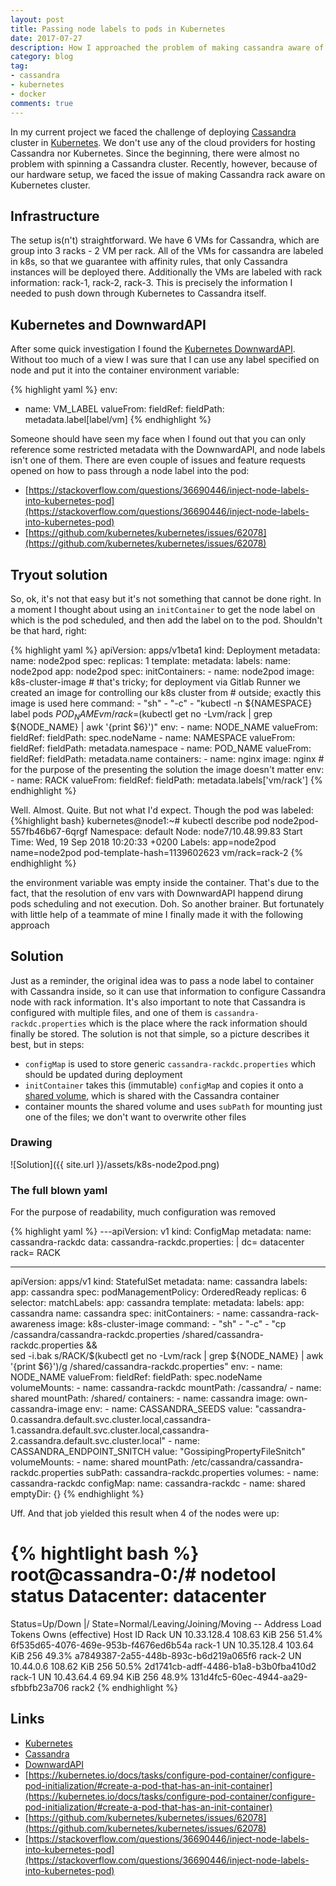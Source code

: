 ```yaml
---
layout: post
title: Passing node labels to pods in Kubernetes
date: 2017-07-27
description: How I approached the problem of making cassandra aware of racks in Kubernetes.
category: blog
tag:
- cassandra
- kubernetes
- docker
comments: true
---
```


In my current project we faced the challenge of deploying [Cassandra](http://cassandra.apache.org/) cluster in [Kubernetes](https://kubernetes.io/). We don't use any of the cloud providers for hosting Cassandra nor Kubernetes. Since the beginning, there were almost
no problem with spinning a Cassandra cluster. Recently, however, because of our hardware setup, we faced the issue of making Cassandra rack aware on Kubernetes cluster.

## Infrastructure

The setup is(n't) straightforward. We have 6 VMs for Cassandra, which are group into 3 racks - 2 VM per rack. All of the VMs for cassandra are labeled in k8s, so that we guarantee with affinity rules, that 
only Cassandra instances will be deployed there. Additionally the VMs are labeled with rack information: rack-1, rack-2, rack-3. This is precisely the information I needed to push down through Kubernetes
to Cassandra itself.

## Kubernetes and DownwardAPI

After some quick investigation I found the [Kubernetes DownwardAPI](https://kubernetes.io/docs/tasks/inject-data-application/environment-variable-expose-pod-information/#the-downward-api). Without too much of a 
view I was sure that I can use any label specified on node and put it into the container environment variable:

{% highlight yaml %}
env:
- name: VM_LABEL
  valueFrom:
    fieldRef:
      fieldPath: metadata.label[label/vm]
{% endhighlight %}

Someone should have seen my face when I found out that you can only reference some restricted metadata with the DownwardAPI, and node
labels isn't one of them. There are even couple of issues and feature requests opened on how to pass through a node label into the pod:
- [https://stackoverflow.com/questions/36690446/inject-node-labels-into-kubernetes-pod](https://stackoverflow.com/questions/36690446/inject-node-labels-into-kubernetes-pod)
- [https://github.com/kubernetes/kubernetes/issues/62078](https://github.com/kubernetes/kubernetes/issues/62078)

## Tryout solution

So, ok, it's not that easy but it's not something that cannot be done right. In a moment I thought about using an `initContainer` to get the node label on which is the pod scheduled, and then add the label on to the pod.
Shouldn't be that hard, right:

{% highlight yaml %}
apiVersion: apps/v1beta1
kind: Deployment
metadata:
  name: node2pod
spec:
  replicas: 1
  template:
    metadata:
      labels:
        name: node2pod
        app: node2pod
    spec:
      initContainers:
      - name: node2pod
        image: k8s-cluster-image # that's tricky; for deployment via Gitlab Runner we created an image for controlling our k8s cluster from 
                                 # outside; exactly this image is used here
        command:
        - "sh"
        - "-c"
        - "kubectl -n ${NAMESPACE} label pods ${POD_NAME} vm/rack=$(kubectl get no -Lvm/rack | grep ${NODE_NAME} | awk '{print $6}')"
        env:
        - name: NODE_NAME
          valueFrom:
            fieldRef:
              fieldPath: spec.nodeName
        - name: NAMESPACE
          valueFrom:
            fieldRef:
              fieldPath: metadata.namespace
        - name: POD_NAME
          valueFrom:
            fieldRef:
              fieldPath: metadata.name
      containers:
      - name: nginx
        image: nginx # for the purpose of the presenting the solution the image doesn't matter
        env:
        - name: RACK
          valueFrom:
            fieldRef:
              fieldPath: metadata.labels['vm/rack']
{% endhighlight %}

Well. Almost. Quite. But not what I'd expect. Though the pod was labeled:
{%highlight bash}
kubernetes@node1:~# kubectl describe pod node2pod-557fb46b67-6qrgf
Namespace:      default
Node:           node7/10.48.99.83
Start Time:     Wed, 19 Sep 2018 10:20:33 +0200
Labels:         app=node2pod
                name=node2pod
                pod-template-hash=1139602623
                vm/rack=rack-2 
{% endhighlight %}

the environment variable was empty inside the container. That's due to the fact, that the resolution of env vars with DownwardAPI happend dirung pods scheduling and not execution. Doh. So another brainer. But fortunately with little help of a teammate of mine I finally made
it with the following approach

## Solution

Just as a reminder, the original idea was to pass a node label to container with Cassandra inside, so it can use that information
to configure Cassandra node with rack information. It's also important to note that Cassandra is configured with multiple files,
and one of them is `cassandra-rackdc.properties` which is the place where the rack information should finally be stored. The solution is not that simple, so a picture describes it best, but in steps:
- `configMap` is used to store generic `cassandra-rackdc.properties` which should be updated during deployment
- `initContainer` takes this (immutable) `configMap` and copies it onto a [shared volume](https://kubernetes.io/docs/tasks/configure-pod-container/configure-pod-initialization/#create-a-pod-that-has-an-init-container), which is shared with the Cassandra container
- container mounts the shared volume and uses `subPath` for mounting just one of the files; we don't want to overwrite other files

### Drawing

![Solution]({{ site.url }}/assets/k8s-node2pod.png)

### The full blown yaml

For the purpose of readability, much configuration was removed

{% highlight yaml %}
---apiVersion: v1
kind: ConfigMap
metadata:
  name: cassandra-rackdc
data:
  cassandra-rackdc.properties: |
    dc= datacenter
    rack= RACK

---
apiVersion: apps/v1
kind: StatefulSet
metadata:
  name: cassandra
  labels:
    app: cassandra
spec:
  podManagementPolicy: OrderedReady
  replicas: 6
  selector:
    matchLabels:
      app: cassandra
  template:
    metadata:
      labels:
        app: cassandra
        name: cassandra
    spec:
      initContainers:
      - name: cassandra-rack-awareness
        image: k8s-cluster-image
        command:
        - "sh"
        - "-c"
        - "cp /cassandra/cassandra-rackdc.properties /shared/cassandra-rackdc.properties && \
           sed -i.bak s/RACK/$(kubectl get no -Lvm/rack | grep ${NODE_NAME} | awk '{print $6}')/g /shared/cassandra-rackdc.properties"
        env:
        - name: NODE_NAME
          valueFrom:
            fieldRef:
              fieldPath: spec.nodeName
        volumeMounts:
        - name: cassandra-rackdc
          mountPath: /cassandra/
        - name: shared
          mountPath: /shared/
      containers:
      - name: cassandra
        image: own-cassandra-image
        env:
        - name: CASSANDRA_SEEDS
          value: "cassandra-0.cassandra.default.svc.cluster.local,cassandra-1.cassandra.default.svc.cluster.local,cassandra-2.cassandra.default.svc.cluster.local"
        - name: CASSANDRA_ENDPOINT_SNITCH 
          value: "GossipingPropertyFileSnitch"
        volumeMounts:
        - name: shared
          mountPath: /etc/cassandra/cassandra-rackdc.properties
          subPath: cassandra-rackdc.properties
      volumes:
      - name: cassandra-rackdc
        configMap:
          name: cassandra-rackdc
      - name: shared
        emptyDir: {}
{% endhighlight %}

Uff. And that job yielded this result when 4 of the nodes were up:

{% hightlight bash %}
root@cassandra-0:/# nodetool status
Datacenter: datacenter
==============
Status=Up/Down
|/ State=Normal/Leaving/Joining/Moving
--  Address      Load       Tokens       Owns (effective)  Host ID                               Rack
UN  10.33.128.4  108.63 KiB  256          51.4%             6f535d65-4076-469e-953b-f4676ed6b54a  rack-1
UN  10.35.128.4  103.64 KiB  256          49.3%             a7849387-2a55-448b-893c-b6d219a065f6  rack-2
UN  10.44.0.6    108.62 KiB  256          50.5%             2d1741cb-adff-4486-b1a8-b3b0fba410d2  rack-1
UN  10.43.64.4   69.94 KiB  256          48.9%             131d4fc5-60ec-4944-aa29-sfbbfb23a706  rack2
{% endhighlight %}

## Links

- [Kubernetes](https://kubernetes.io/)
- [Cassandra](http://cassandra.apache.org/)
- [DownwardAPI](https://kubernetes.io/docs/tasks/inject-data-application/environment-variable-expose-pod-information/#the-downward-api)
- [https://kubernetes.io/docs/tasks/configure-pod-container/configure-pod-initialization/#create-a-pod-that-has-an-init-container](https://kubernetes.io/docs/tasks/configure-pod-container/configure-pod-initialization/#create-a-pod-that-has-an-init-container)
- [https://github.com/kubernetes/kubernetes/issues/62078](https://github.com/kubernetes/kubernetes/issues/62078)
- [https://stackoverflow.com/questions/36690446/inject-node-labels-into-kubernetes-pod](https://stackoverflow.com/questions/36690446/inject-node-labels-into-kubernetes-pod)